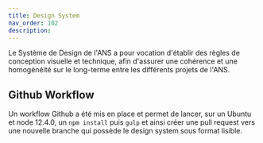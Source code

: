 ```yaml
---
title: Design System
nav_order: 102
description: 
---
```


Le Système de Design de l'ANS a pour vocation d'établir des règles de conception visuelle et technique, afin d'assurer une cohérence et une homogénéité sur le long-terme entre les différents projets de l'ANS.

## **Github Workflow**

Un workflow Github a été mis en place et permet de lancer, sur un Ubuntu et node 12.4.0, un ```npm install``` puis ```gulp``` et ainsi créer une pull request vers une nouvelle branche qui possède le design system sous format lisible.

